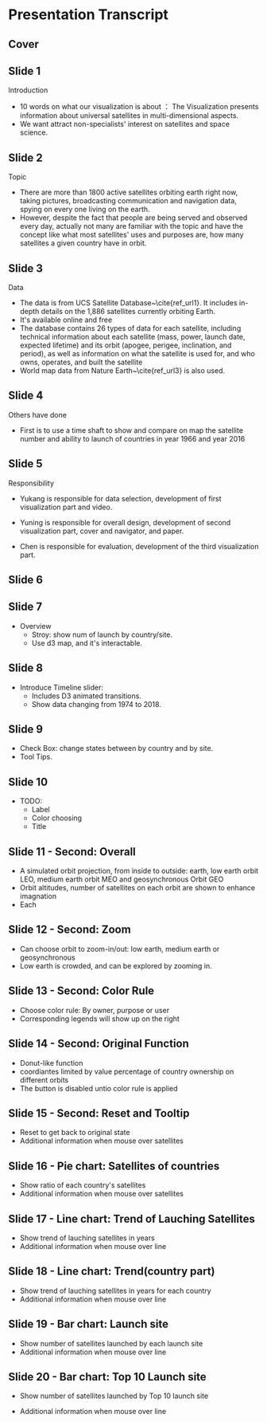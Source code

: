 # Presentation Transcript

## Cover

## Slide 1
Introduction
- 10 words on what our visualization is about ： The Visualization presents information about universal satellites in multi-dimensional aspects.
- We want attract non-specialists' interest on satellites and space science.
## Slide 2
Topic
- There are more than 1800 active satellites orbiting earth right now, taking pictures, broadcasting communication and navigation data, spying on every one living on the earth.  
- However, despite the fact that people are being served and observed every day, actually not many are familiar with the topic and have the concept like what most satellites' uses and purposes are, how many satellites a given country have in orbit.
## Slide 3
Data
- The data is from UCS Satellite Database~\cite{ref_url1}.  It includes in-depth details on the 1,886 satellites currently orbiting Earth. 
- It's available online and free
- The database contains 26 types of data for each satellite, including technical information about each satellite (mass, power, launch date, expected lifetime) and its orbit (apogee, perigee, inclination, and period), as well as information on what the satellite is used for, and who owns, operates, and built the satellite
- World map data from Nature Earth~\cite{ref_url3} is also used.

## Slide 4
Others have done
- First is to use a time shaft to show and compare  on map the satellite number and ability to launch of countries in year 1966 and year 2016

## Slide 5
Responsibility
- Yukang is responsible for data selection, development of first visualization part and video.

- Yuning is responsible for overall design, development of second visualization part, cover and navigator, and paper.

- Chen is responsible for evaluation, development of the third visualization part.



## Slide 6


## Slide 7
- Overview
    - Stroy: show num of launch by country/site.
    - Use d3 map, and it's interactable.

## Slide 8
- Introduce Timeline slider:
    - Includes D3 animated transitions.
    - Show data changing from 1974 to 2018.

## Slide 9
- Check Box: change states between by country and by site.
- Tool Tips.

## Slide 10
- TODO:
    - Label
    - Color choosing
    - Title


## Slide 11 - Second: Overall
- A simulated orbit projection, from inside to outside: earth, low earth orbit LEO, medium earth orbit MEO and geosynchronous Orbit GEO
- Orbit altitudes, number of satellites on each orbit are shown to enhance imagnation
- Each 


## Slide 12 - Second: Zoom
- Can choose orbit to zoom-in/out: low earth, medium earth or geosynchronous
- Low earth is crowded, and can be explored by zooming in.

## Slide 13 - Second: Color Rule
- Choose color rule: By owner, purpose or user
- Corresponding legends will show up on the right

## Slide 14 - Second: Original Function
- Donut-like function
- coordiantes limited by value percentage of country ownership on different orbits
- The button is disabled untio color rule is applied

## Slide 15 - Second: Reset and Tooltip
- Reset to get back to original state
- Additional information when mouse over satellites


## Slide 16 - Pie chart: Satellites of countries

- Show ratio of each country's satellites
- Additional information when mouse over satellites

## Slide 17 - Line chart: Trend of Lauching Satellites

- Show trend of lauching satellites in years
- Additional information when mouse over line 

## Slide 18 - Line chart: Trend(country part)

- Show trend of lauching satellites in years for each country
- Additional information when mouse over line 

## Slide 19 - Bar chart: Launch site

- Show number of satellites launched by each launch site
- Additional information when mouse over line 

## Slide 20 - Bar chart: Top 10 Launch site

- Show number of satellites launched by Top 10  launch site 

- Additional information when mouse over line 

  ​